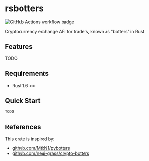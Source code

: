 # rsbotters

![GitHub Actions workflow badge](https://github.com/nukopy/rsbotters/actions/workflows/ci.yml/badge.svg?branch=main)

Cryptocurrency exchange API for traders, known as "botters" in Rust

## Features

TODO

## Requirements

- Rust 1.6 >=

## Quick Start

```rust
TODO
```

## References

This crate is inspired by:

- [github.com/MtkN1/pybotters](https://github.com/MtkN1/pybotters)
- [github.com/negi-grass/crypto-botters](https://github.com/negi-grass/crypto-botters)
